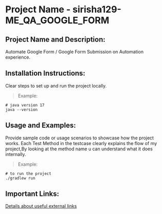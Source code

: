 # Project Name - sirisha129-ME_QA_GOOGLE_FORM

## Project Name and Description:
Automate Google Form / Google Form Submission on Automation experience.

## Installation Instructions:
Clear steps to set up and run the project locally.
> Example:
```
# java version 17
java --version
```

## Usage and Examples:
Provide sample code or usage scenarios to showcase how the project works.
Each Test Method in the testcase clearly explains the flow of my project,By looking at the method name u can understand what it does internally.
> Example:
```
# to run the project
./gradlew run
```

## Important Links:
[Details about useful external links](https://docs.google.com/spreadsheets/d/19GDziZAymePOYwdd7HF46M5N-IvPb6461vn3xBif-Wo/edit#gid=0)
 
